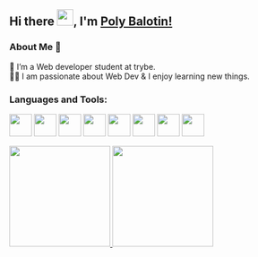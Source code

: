 ## Hi there <img src="https://github.com/TheDudeThatCode/TheDudeThatCode/blob/master/Assets/Hi.gif" width="29px">, I'm [Poly Balotin!](https://www.linkedin.com/in/polyana-balotin/) 


### About Me 🚀
🌱 I’m a Web developer student at trybe. </br>
👨‍💻  I am passionate about Web Dev & I enjoy learning new things. </br>

### Languages and Tools:

<img src="https://cdn.jsdelivr.net/gh/devicons/devicon/icons/git/git-original.svg" width="40" height="40"/> <img src="https://cdn.jsdelivr.net/gh/devicons/devicon/icons/docker/docker-plain-wordmark.svg" width="40" height="40" /> <img src="https://cdn.jsdelivr.net/gh/devicons/devicon/icons/javascript/javascript-original.svg" width="40" height="40" /> <img src="https://cdn.jsdelivr.net/gh/devicons/devicon/icons/react/react-original-wordmark.svg" width="40" height="40" /> <img src="https://cdn.jsdelivr.net/gh/devicons/devicon/icons/nodejs/nodejs-original-wordmark.svg" width="40" height="40" /> <img src="https://cdn.jsdelivr.net/gh/devicons/devicon/icons/mysql/mysql-original-wordmark.svg" width="40" height="40" />  <img src="https://cdn.jsdelivr.net/gh/devicons/devicon/icons/heroku/heroku-plain-wordmark.svg" width="40" height="40" /> <img src="https://cdn.jsdelivr.net/gh/devicons/devicon/icons/typescript/typescript-original.svg" width="40" height="40" />


<div>
<a href="https://github.com/PolyanaBalotin">
<img height="180em" src="https://github-readme-stats.vercel.app/api/top-langs/?username=PolyanaBalotin&layout=compact&langs_count=7&theme=dracula"/>
<img height="180em" src="https://github-readme-stats.vercel.app/api?username=PolyanaBalotin&show_icons=true&theme=dracula&include_all_commits=true&count_private=true"/>
</div>
          
          
          
          
          
          
          
